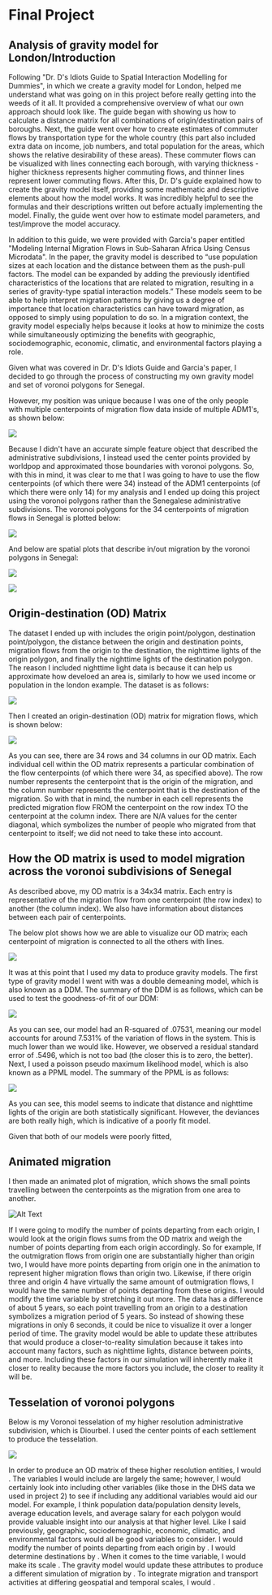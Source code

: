 # Final Project

## Analysis of gravity model for London/Introduction

Following "Dr. D's Idiots Guide to Spatial Interaction Modelling for Dummies", in which we create a gravity model for London, helped me understand what was going on in this project before really getting into the weeds of it all. It provided a comprehensive overview of what our own approach should look like. The guide began with showing us how to calculate a distance matrix for all combinations of origin/destination pairs of boroughs. Next, the guide went over how to create estimates of commuter flows by transportation type for the whole country (this part also included extra data on income, job numbers, and total population for the areas, which shows the relative desirability of these areas). These commuter flows can be visualized with lines connecting each borough, with varying thickness - higher thickness represents higher commuting flows, and thinner lines represent lower commuting flows. After this, Dr. D's guide explained how to create the gravity model itself, providing some mathematic and descriptive elements about how the model works. It was incredibly helpful to see the formulas and their descriptions written out before actually implementing the model. Finally, the guide went over how to estimate model parameters, and test/improve the model accuracy.

In addition to this guide, we were provided with Garcia's paper entitled "Modeling Internal Migration Flows in Sub-Saharan Africa Using Census Microdata". In the paper, the gravity model is described to “use population sizes at each location and the distance between them as the push-pull factors. The model can be expanded by adding the previously identified characteristics of the locations that are related to migration, resulting in a series of gravity-type spatial interaction models.” These models seem to be able to help interpret migration patterns by giving us a degree of importance that location characteristics can have toward migration, as opposed to simply using population to do so. In a migration context, the gravity model especially helps because it looks at how to minimize the costs while simultaneously optimizing the benefits with geographic, sociodemographic, economic, climatic, and environmental factors playing a role. 

Given what was covered in Dr. D's Idiots Guide and Garcia's paper, I decided to go through the process of constructing my own gravity model and set of voronoi polygons for Senegal. 

However, my position was unique because I was one of the only people with multiple centerpoints of migration flow data inside of multiple ADM1's, as shown below:

![](sen_cpts_adm1.png)

Because I didn't have an accurate simple feature object that described the administrative subdivisions, I instead used the center points provided by worldpop and approximated those boundaries with voronoi polygons. So, with this in mind, it was clear to me that I was going to have to use the flow centerpoints (of which there were 34) instead of the ADM1 centerpoints (of which there were only 14) for my analysis and I ended up doing  this project using the voronoi polygons rather than the Senegalese administrative subdivisions. The voronoi polygons for the 34 centerpoints of migration flows in Senegal is plotted below:

![](sen_voronoi.png)

And below are spatial plots that describe in/out migration by the voronoi polygons in Senegal:

![](inmigration_sen.png)

![](outmigration_sen.png)

## Origin-destination (OD) Matrix

The dataset I ended up with includes the origin point/polygon, destination point/polygon, the distance between the origin and destination points, migration flows from the origin to the destination, the nighttime lights of the origin polygon, and finally the nighttime lights of the destination polygon. The reason I included nighttime light data is because it can help us approximate how develoed an area is, similarly to how we used income or population in the london example. The dataset is as follows:

![](od_ntl.png)

Then I created an origin-destination (OD) matrix for migration flows, which is shown below:

![](ODMatrix.png)

As you can see, there are 34 rows and 34 columns in our OD matrix. Each individual cell within the OD matrix represents a particular combination of the flow centerpoints (of which there were 34, as specified above). The row number represents the centerpoint that is the origin of the migration, and the column number represents the centerpoint that is the destination of the migration. So with that in mind, the number in each cell represents the predicted migration flow FROM the centerpoint on the row index TO the centerpoint at the column index. There are N/A values for the center diagonal, which symbolizes the number of people who migrated from that centerpoint to itself; we did not need to take these into account.

## How the OD matrix is used to model migration across the voronoi subdivisions of Senegal

As described above, my OD matrix is a 34x34 matrix. Each entry is representative of the migration flow from one centerpoint (the row index) to another (the column index). We also have information about distances between each pair of centerpoints.

The below plot shows how we are able to visualize our OD matrix; each centerpoint of migration is connected to all the others with lines.

![](lines_btwn_cpts.png)

It was at this point that I used my data to produce gravity models. The first type of gravity model I went with was a double demeaning model, which is also known as a DDM. The summary of the DDM is as follows, which can be used to test the goodness-of-fit of our DDM:

![](grav_ddm.png)

As you can see, our model had an R-squared of .07531, meaning our model accounts for around 7.531% of the variation of flows in the system. This is much lower than we would like. However, we observed a residual standard error of .5496, which is not too bad (the closer this is to zero, the better). Next, I used a poisson pseudo maximum likelihood model, which is also known as a PPML model. The summary of the PPML is as follows:

![](grav_ppml.png)

As you can see, this model seems to indicate that distance and nighttime lights of the origin are both statistically significant. However, the deviances are both really high, which is indicative of a poorly fit model.

Given that both of our models were poorly fitted,

## Animated migration

I then made an animated plot of migration, which shows the small points travelling between the centerpoints as the migration from one area to another.

![Alt Text](https://media.giphy.com/media/bmd4XdGA74Ve4yjFgX/giphy.gif)

If I were going to modify the number of points departing from each origin, I would look at the origin flows sums from the OD matrix and weigh the number of points departing from each origin accordingly. So for example, If the outmigration flows from origin one are substantially higher than origin two, I would have more points departing from origin one in the animation to represent higher migration flows than origin two. Likewise, if there origin three and origin 4 have virtually the same amount of outmigration flows, I would have the same number of points departing from these origins. I would modify the time variable by stretching it out more. The data has a difference of about 5 years, so each point travelling from an origin to a destination symbolizes a migration period of 5 years. So instead of showing these migrations in only 6 seconds, it could be nice to visualize it over a longer period of time. The gravity model would be able to update these attributes that would produce a closer-to-reality simulation because it takes into account many factors, such as nighttime lights, distance between points, and more. Including these factors in our simulation will inherently make it closer to reality because the more factors you include, the closer to reality it will be.

## Tesselation of voronoi polygons

Below is my Voronoi tesselation of my higher resolution administrative subdivision, which is Diourbel. I used the center points of each settlement to produce the tesselation.

![](diourbel_voronoi.png)

In order to produce an OD matrix of these higher resolution entities, I would . The variables I would include are largely the same; however, I would certainly look into including other variables (like those in the DHS data we used in project 2) to see if including any additional variables would aid our model. For example, I think population data/population density levels, average education levels, and average salary for each polygon would provide valuable insight into our analysis at that higher level. Like I said previously, geographic, sociodemographic, economic, climatic, and environmental factors would all be good variables to consider. I would modify the number of points departing from each origin by . I would determine destinations by . When it comes to the time variable, I would make its scale . The gravity model would update these attributes to produce a different simulation of migration by . To integrate migration and transport activities at differing geospatial and temporal scales, I would .
